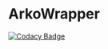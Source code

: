 # ArkoWrapper

[![Codacy Badge](https://api.codacy.com/project/badge/Grade/be895bfb91804e93a76ebf350290af7f)](https://app.codacy.com/gh/ArkoClub/ArkoWrapper?utm_source=github.com&utm_medium=referral&utm_content=ArkoClub/ArkoWrapper&utm_campaign=Badge_Grade_Settings)